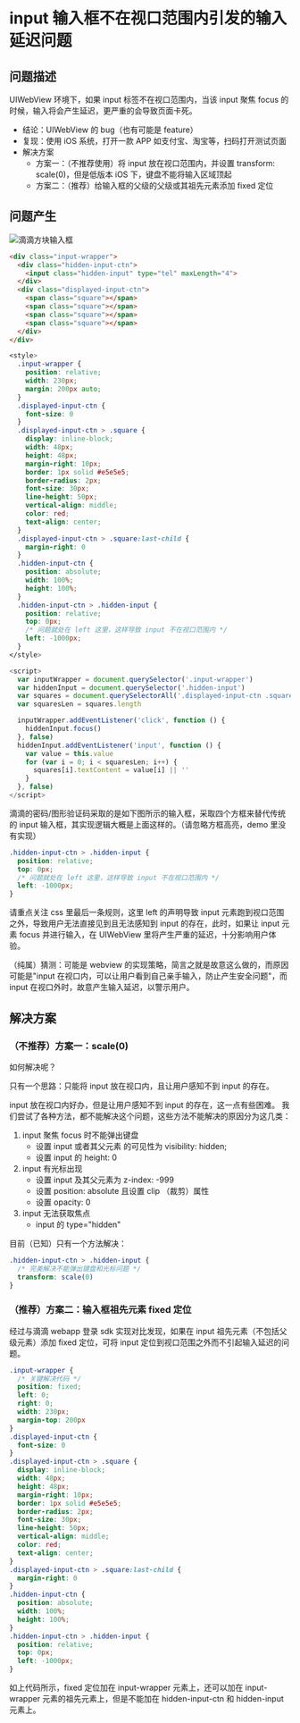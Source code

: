 # input 输入框不在视口范围内引发的输入延迟问题

## 问题描述

UIWebView 环境下，如果 input 标签不在视口范围内，当该 input 聚焦 focus 的时候，输入将会产生延迟，更严重的会导致页面卡死。


- 结论：UIWebView 的 bug（也有可能是 feature）
- 复现：使用 iOS 系统，打开一款 APP 如支付宝、淘宝等，扫码打开测试页面
- 解决方案
    - 方案一：（不推荐使用）将 input 放在视口范围内，并设置 transform: scale(0)，但是低版本 iOS 下，键盘不能将输入区域顶起
    - 方案二：（推荐）给输入框的父级的父级或其祖先元素添加 fixed 定位

## 问题产生

![滴滴方块输入框](./img/square-input.png)

```html
<div class="input-wrapper">
  <div class="hidden-input-ctn">
    <input class="hidden-input" type="tel" maxLength="4">
  </div>
  <div class="displayed-input-ctn">
    <span class="square"></span>
    <span class="square"></span>
    <span class="square"></span>
    <span class="square"></span>
  </div>
</div>
```

```css
<style>
  .input-wrapper {
    position: relative;
    width: 230px;
    margin: 200px auto;
  }
  .displayed-input-ctn {
    font-size: 0
  }
  .displayed-input-ctn > .square {
    display: inline-block;
    width: 48px;
    height: 48px;
    margin-right: 10px;
    border: 1px solid #e5e5e5;
    border-radius: 2px;
    font-size: 30px;
    line-height: 50px;
    vertical-align: middle;
    color: red;
    text-align: center;
  }
  .displayed-input-ctn > .square:last-child {
    margin-right: 0
  }
  .hidden-input-ctn {
    position: absolute;
    width: 100%;
    height: 100%;
  }
  .hidden-input-ctn > .hidden-input {
    position: relative;
    top: 0px;
    /* 问题就处在 left 这里，这样导致 input 不在视口范围内 */
    left: -1000px;
  }
</style>
```

```js
<script>
  var inputWrapper = document.querySelector('.input-wrapper')
  var hiddenInput = document.querySelector('.hidden-input')
  var squares = document.querySelectorAll('.displayed-input-ctn .square')
  var squaresLen = squares.length

  inputWrapper.addEventListener('click', function () {
    hiddenInput.focus()
  }, false)
  hiddenInput.addEventListener('input', function () {
    var value = this.value
    for (var i = 0; i < squaresLen; i++) {
      squares[i].textContent = value[i] || ''
    }
  }, false)
</script>
```

滴滴的密码/图形验证码采取的是如下图所示的输入框，采取四个方框来替代传统的 input 输入框，其实现逻辑大概是上面这样的。（请忽略方框高亮，demo 里没有实现）

```css
.hidden-input-ctn > .hidden-input {
  position: relative;
  top: 0px;
  /* 问题就处在 left 这里，这样导致 input 不在视口范围内 */
  left: -1000px;
}
```

请重点关注 css 里最后一条规则，这里 left 的声明导致 input 元素跑到视口范围之外，导致用户无法直接见到且无法感知到 input 的存在，此时，如果让 input 元素 focus 并进行输入，在 UIWebView 里将产生严重的延迟，十分影响用户体验。

（纯属）猜测：可能是 webview 的实现策略，简言之就是故意这么做的，而原因可能是"input 在视口内，可以让用户看到自己亲手输入，防止产生安全问题"，而 input 在视口外时，故意产生输入延迟，以警示用户。


## 解决方案

### （不推荐）方案一：scale(0)
如何解决呢？

只有一个思路：只能将 input 放在视口内，且让用户感知不到 input 的存在。

input 放在视口内好办，但是让用户感知不到 input 的存在，这一点有些困难。
我们尝试了各种方法，都不能解决这个问题，这些方法不能解决的原因分为这几类：

1. input 聚焦 focus 时不能弹出键盘
    - 设置 input 或者其父元素 的可见性为 visibility: hidden;
    - 设置 input 的 height: 0
2. input 有光标出现
    - 设置 input 及其父元素为 z-index: -999
    - 设置 position: absolute 且设置 clip （裁剪）属性
    - 设置 opacity: 0
3. input 无法获取焦点
    - input 的 type="hidden"


目前（已知）只有一个方法解决：

```css
.hidden-input-ctn > .hidden-input {
  /* 完美解决不能弹出键盘和光标问题 */
  transform: scale(0)
}
```


### （推荐）方案二：输入框祖先元素 fixed 定位

经过与滴滴 webapp 登录 sdk 实现对比发现，如果在 input 祖先元素（不包括父级元素）添加 fixed 定位，可将 input 定位到视口范围之外而不引起输入延迟的问题。

```css
.input-wrapper {
  /* 关键解决代码 */
  position: fixed;
  left: 0;
  right: 0;
  width: 230px;
  margin-top: 200px
}
.displayed-input-ctn {
  font-size: 0
}
.displayed-input-ctn > .square {
  display: inline-block;
  width: 48px;
  height: 48px;
  margin-right: 10px;
  border: 1px solid #e5e5e5;
  border-radius: 2px;
  font-size: 30px;
  line-height: 50px;
  vertical-align: middle;
  color: red;
  text-align: center;
}
.displayed-input-ctn > .square:last-child {
  margin-right: 0
}
.hidden-input-ctn {
  position: absolute;
  width: 100%;
  height: 100%;
}
.hidden-input-ctn > .hidden-input {
  position: relative;
  top: 0px;
  left: -1000px;
}
```

如上代码所示，fixed 定位加在 input-wrapper 元素上，还可以加在 input-wrapper 元素的祖先元素上，但是不能加在 hidden-input-ctn 和 hidden-input 元素上。